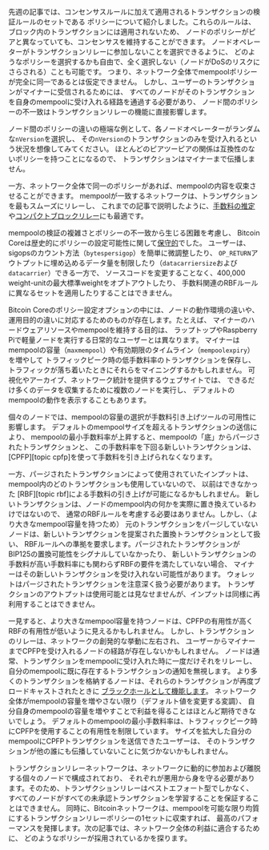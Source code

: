 先週の記事では、コンセンサスルールに加えて適用されるトランザクションの検証ルールのセットである
ポリシーについて紹介しました。これらのルールは、ブロック内のトランザクションには適用されないため、
ノードのポリシーがピアと異なっていても、コンセンサスを維持することができます。
ノードオペレーターがトランザクションリレーに参加しないことを選択できるように、
どのようなポリシーを選択するかも自由で、全く選択しない（ノードがDoSのリスクにさらされる）ことも可能です。
つまり、ネットワーク全体でmempoolポリシーが完全に同一であるとは仮定できません。
しかし、ユーザーのトランザクションがマイナーに受信されるためには、
すべてのノードがそのトランザクションを自身のmempoolに受け入れる経路を通過する必要があり、
ノード間のポリシーの不一致はトランザクションリレーの機能に直接影響します。

ノード間のポリシーの違いの極端な例として、各ノードオペレーターがランダムな`nVersion`を選択し、
その`nVersion`のトランザクションのみを受け入れるという状況を想像してみてください。
ほとんどのピアツーピアの関係は互換性のないポリシーを持つことになるので、
トランザクションはマイナーまで伝播しません。

一方、ネットワーク全体で同一のポリシーがあれば、mempoolの内容を収束させることができます。
mempoolが一致するネットワークは、トランザクションを最もスムーズにリレーし、
これまでの記事で説明したように、[手数料の推定][policy04]や[コンパクトブロックリレー][policy01]にも最適です。

mempoolの検証の複雑さとポリシーの不一致から生じる困難を考慮し、
Bitcoin Coreは歴史的にポリシーの設定可能性に関して[保守的][aj mempool consistency]でした。
ユーザーは、sigopsのカウント方法（`bytespersigop`）を簡単に微調整したり、
`OP_RETURN`アウトプットに埋め込めるデータ量を制限したり（`datacarriersize`および`datacarrier`）できる一方で、
ソースコードを変更することなく、400,000 weight-unitの最大標準weightをオプトアウトしたり、
手数料関連のRBFルールに異なるセットを適用したりすることはできません。

Bitcoin Coreのポリシー設定オプションの中には、ノードの動作環境の違いや、
運用目的の違いに対応するためのものが存在します。たとえば、
マイナーのハードウェアリソースやmempoolを維持する目的は、
ラップトップやRaspberry Piで軽量ノードを実行する日常的なユーザーとは異なります。
マイナーはmempoolの容量（`maxmempool`）や有効期限のタイムライン（`mempoolexpiry`）を増やして
トラフィックピーク時の低手数料率のトランザクションを保存し、
トラフィックが落ち着いたときにそれらをマイニングするかもしれません。
可視化やアーカイブ、ネットワーク統計を提供するウェブサイトでは、
できるだけ多くのデータを収集するために複数のノードを実行し、
デフォルトのmempoolの動作を表示することもあります。

個々のノードでは、mempoolの容量の選択が手数料引き上げツールの可用性に影響します。
デフォルトのmempoolサイズを超えるトランザクションの送信により、
mempoolの最小手数料率が上昇すると、mempoolの「底」からパージされたトランザクションと、
この手数料率を下回る新しいトランザクションは、[CPFP][topic cpfp]を使って手数料を引き上げられなくなります。

一方、パージされたトランザクションによって使用されていたインプットは、
mempool内のどのトランザクションも使用していないので、
以前はできなかった [RBF][topic rbf]による手数料の引き上げが可能になるかもしれません。
新しいトランザクションは、ノードのmempool内の何かを実際に置き換えているわけではないので、
通常のRBFルールを考慮する必要はありません。しかし、（より大きなmempool容量を持つため）
元のトランザクションをパージしていないノードは、新しいトランザクションを提案された置換トランザクションとして扱い、
RBFルールへの準拠を要求します。パージされたトランザクションがBIP125の置換可能性をシグナルしていなかったり、
新しいトランザクションの手数料が高い手数料率にも関わらずRBFの要件を満たしていない場合、
マイナーはその新しいトランザクションを受け入れない可能性があります。
ウォレットはパージされたトランザクションを注意深く扱う必要があります。
トランザクションのアウトプットは使用可能とは見なせませんが、インプットは同様に再利用することはできません。

一見すると、より大きなmempool容量を持つノードは、CPFPの有用性が高くRBFの有用性が低いように見えるかもしれません。
しかし、トランザクションのリレーは、ネットワークの創発的な挙動に左右され、
ユーザーからマイナーまでCPFPを受け入れるノードの経路が存在しないかもしれません。
ノードは通常、トランザクションをmempoolに受け入れた時に一度だけそれをリレーし、
自分のmempoolに既に存在するトランザクションの通知を無視します。
より多くのトランザクションを格納するノードは、それらのトランザクションが再度ブロードキャストされたときに
[ブラックホールとして機能します][se maxmempool]。
ネットワーク全体がmempoolの容量を増やさない限り（デフォルト値を変更する変調）、
自分自身のmempoolの容量を増やすことで利益を得ることはほとんど期待できないでしょう。
デフォルトのmempoolの最小手数料率は、トラフィックピーク時にCPFPを使用することの有用性を制限しています。
サイズを拡大した自分のmempoolにCPFPトランザクションを送信できたユーザーは、
そのトランザクションが他の誰にも伝播していないことに気づかないかもしれません。

トランザクションリレーネットワークは、ネットワークに動的に参加および離脱する個々のノードで構成されており、
それぞれが悪用から身を守る必要があります。そのため、トランザクションリレーはベストエフォート型でしかなく、
すべてのノードがすべての未承認トランザクションを学習することを保証することはできません。
同時に、Bitcoinネットワークは、mempoolを可能な限り均質にするトランザクションリレーポリシーの1セットに収束すれば、
最高のパフォーマンスを発揮します。次の記事では、ネットワーク全体の利益に適合するために、
どのようなポリシーが採用されているかを探ります。

[policy01]: /ja/newsletters/2023/05/17/#承認を待つ-1-なぜmempoolがあるのか
[policy04]: /ja/newsletters/2023/06/07/#承認を待つ-4-手数料率の推定
[aj mempool consistency]: https://lists.linuxfoundation.org/pipermail/bitcoin-dev/2022-October/021116.html
[se maxmempool]: https://bitcoin.stackexchange.com/questions/118137/how-does-it-contribute-to-the-bitcoin-network-when-i-run-a-node-with-a-bigger-th
